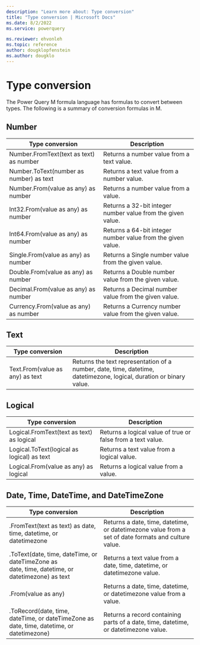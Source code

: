 ```yaml
---
description: "Learn more about: Type conversion"
title: "Type conversion | Microsoft Docs"
ms.date: 8/2/2022
ms.service: powerquery

ms.reviewer: ehvonleh
ms.topic: reference
author: dougklopfenstein
ms.author: dougklo
---
```


# Type conversion

The Power Query M formula language has formulas to convert between types. The following is a summary of conversion formulas in M.
  
## Number  
  
|Type conversion|Description|  
|-------------------|---------------|  
|Number.FromText(text as text) as number|Returns a number value from a text value.|  
|Number.ToText(number as number) as text|Returns a text value from a number value.|  
|Number.From(value as any) as number|Returns a number value from a value.|  
|Int32.From(value as any) as number|Returns a 32-bit integer number value from the given value.|  
|Int64.From(value as any) as number|Returns a 64-bit integer number value from the given value.|  
|Single.From(value as any) as number|Returns a Single number value from the given value.|  
|Double.From(value as any) as number|Returns a Double number value from the given value.|  
|Decimal.From(value as any) as number|Returns a Decimal number value from the given value.|  
|Currency.From(value as any) as number|Returns a Currency number value from the given value.|  
  
## Text  
  
|Type conversion|Description|  
|-------------------|---------------|  
|Text.From(value as any) as text|Returns the text representation of a number, date, time, datetime, datetimezone, logical, duration or binary value.|  
  
## Logical  
  
|Type conversion|Description|  
|-------------------|---------------|  
|Logical.FromText(text as text) as logical|Returns a logical value of true or false from a text value.|  
|Logical.ToText(logical as logical) as text|Returns a text value from a logical value.|  
|Logical.From(value as any) as logical|Returns a logical value from a value.|  
  
## Date, Time, DateTime, and DateTimeZone  
  
|Type conversion|Description|  
|-------------------|---------------|  
|.FromText(text as text) as date, time, datetime, or datetimezone|Returns a date, time, datetime, or datetimezone value from a set of date formats and culture value.|  
|.ToText(date, time, dateTime, or dateTimeZone as <br />date, time, datetime, or datetimezone) as text|Returns a text value from a date, time, datetime, or datetimezone value.|  
|.From(value as any)|Returns a date, time, datetime, or datetimezone value from a value.|  
|.ToRecord(date, time, dateTime, or dateTimeZone as date, time, datetime, or datetimezone)|Returns a record containing parts of a date, time, datetime, or datetimezone value.|  
